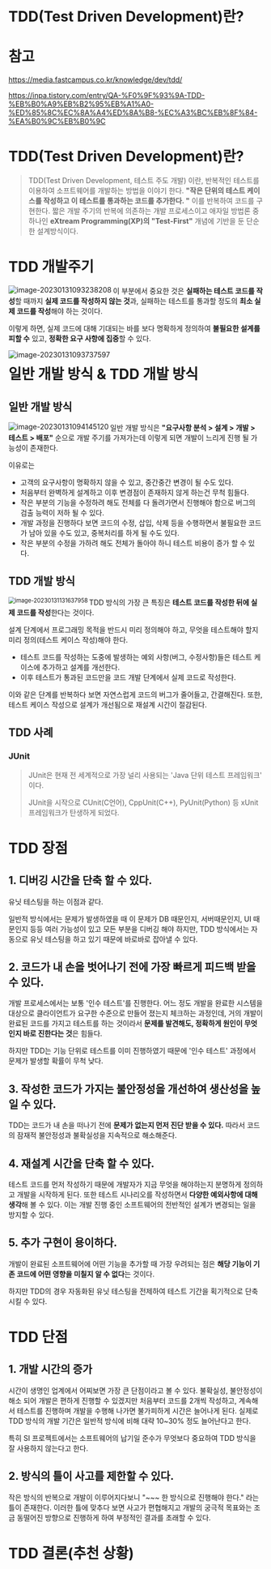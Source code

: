# TDD(Test Driven Development)란?

# 참고

https://media.fastcampus.co.kr/knowledge/dev/tdd/

https://inpa.tistory.com/entry/QA-%F0%9F%93%9A-TDD-%EB%B0%A9%EB%B2%95%EB%A1%A0-%ED%85%8C%EC%8A%A4%ED%8A%B8-%EC%A3%BC%EB%8F%84-%EA%B0%9C%EB%B0%9C





# TDD(Test Driven Development)란?

> TDD(Test Driven Development, 테스트 주도 개발) 이란, 반복적인 테스트를 이용하여 소프트웨어를 개발하는 방법을 이야기 한다. **"작은 단위의 테스트 케이스를 작성하고 이 테스트를 통과하는 코드를 추가한다. "** 이를 반복하여 코드를 구현한다. 짧은 개발 주기의 반복에 의존하는 개발 프로세스이고 애자일 방법론 중 하나인 **eXtream Programming(XP)의 "Test-First"** 개념에 기반을 둔 단순한 설계방식이다.





# TDD 개발주기

<img src="TDD(Test Driven Development)란.assets/image-20230131093238208.png" alt="image-20230131093238208"  align="left"/>

이 부분에서 중요한 것은 **실패하는 테스트 코드를 작성**할 때까지 **실제 코드를 작성하지 않는 것**과, 실패하는 테스트를 통과할 정도의 **최소 실제 코드를 작성**해야 하는 것이다.

이렇게 하면, 실제 코드에 대해 기대되는 바를 보다 명확하게 정의하여 **불필요한 설계를 피할 수** 있고, **정확한 요구 사항에 집중**할 수 있다.

<img src="TDD(Test Driven Development)란.assets/image-20230131093737597.png" alt="image-20230131093737597"  align='left'/>





# 일반 개발 방식 & TDD 개발 방식

## 일반 개발 방식

<img src="TDD(Test Driven Development)란.assets/image-20230131094145120.png" alt="image-20230131094145120"  align='left'/>

일반 개발 방식은 **"요구사항 분석 > 설계 > 개발 > 테스트 > 배포"** 순으로 개발 주기를 가져가는데 이렇게 되면 개발이 느리게 진행 될 가능성이 존재한다.

이유로는 

- 고객의 요구사항이 명확하지 않을 수 있고, 중간중간 변경이 될 수도 있다. 
- 처음부터 완벽하게 설계하고 이후 변경점이 존재하지 않게 하는건 무척 힘들다.
- 작은 부분의 기능을 수정하려 해도 전체를 다 돌려가면서 진행해야 함으로 버그의 검출 능력이 저하 될 수 있다.
- 개발 과정을 진행하다 보면 코드의 수정, 삽입, 삭제 등을 수행하면서 불필요한 코드가 남아 있을 수도 있고, 중복처리를 하게 될 수도 있다.
- 작은 부분의 수정을 가하려 해도 전체가 돌아야 하니 테스트 비용이 증가 할 수 있다.





## TDD 개발 방식

<img src="TDD(Test Driven Development)란.assets/image-20230131131637958.png" alt="image-20230131131637958" style="zoom:80%;" align='left'/>

TDD 방식의 가장 큰 특징은 **테스트 코드를 작성한 뒤에 실제 코드를 작성**한다는 것이다.

설계 단계에서 프로그래밍 목적을 반드시 미리 정의해야 하고, 무엇을 테스트해야 할지 미리 정의(테스트 케이스 작성)해야 한다.

- 테스트 코드를 작성하는 도중에 발생하는 예외 사항(버그, 수정사항)들은 테스트 케이스에 추가하고 설계를 개선한다.
- 이후 테스트가 통과된 코드만을 코드 개발 단계에서 실제 코드로 작성한다.

이와 같은 단계를 반복하다 보면 자연스럽게 코드의 버그가 줄어들고, 간결해진다. 또한, 테스트 케이스 작성으로 설계가 개선됨으로 재설계 시간이 절감된다.





## TDD 사례

### JUnit

> JUnit은 현재 전 세계적으로 가장 널리 사용되는 'Java 단위 테스트 프레임워크' 이다. 
>
> JUnit을 시작으로 CUnit(C언어), CppUnit(C++), PyUnit(Python) 등 xUnit 프레임워크가 탄생하게 되었다. 



# TDD 장점

## 1. 디버깅 시간을 단축 할 수 있다.

유닛 테스팅을 하는 이점과 같다.

일반적 방식에서는 문제가 발생하였을 때 이 문제가 DB 때문인지, 서버때문인지, UI 때문인지 등등 여러 가능성이 있고 모든 부분을 디버깅 해야 하지만, TDD 방식에서는 자동으로 유닛 테스팅을 하고 있기 때문에 바로바로 잡아낼 수 있다.



## 2. 코드가 내 손을 벗어나기 전에 가장 빠르게 피드백 받을 수 있다.

개발 프로세스에서는 보통 '인수 테스트'를 진행한다. 어느 정도 개발을 완료한 시스템을 대상으로 클라이언트가 요구한 수준으로 만들어 졌는지 체크하는 과정인데, 거의 개발이 완료된 코드를 가지고 테스트를 하는 것이라서 **문제를 발견해도, 정확하게 원인이 무엇인지 바로 진한다는 것**은 힘들다.

하지만 TDD는 기능 단위로 테스트를 이미 진행하였기 때문에 '인수 테스트' 과정에서 문제가 발생할 확률이 무척 낮다.



## 3. 작성한 코드가 가지는 불안정성을 개선하여 생산성을 높일 수 있다.

TDD는 코드가 내 손을 떠나기 전에 **문제가 없는지 먼저 진단 받을 수 있다.** 따라서 코드의 잠재적 불안정성과 불확실성을 지속적으로 해소해준다.

 

## 4. 재설계 시간을 단축 할 수 있다.

테스트 코드를 먼저 작성하기 때문에 개발자가 지금 무엇을 해야하는지 분명하게 정의하고 개발을 시작하게 된다. 또한 테스트 시나리오를 작성하면서 **다양한 예외사항에 대해 생각**해 볼 수 있다. 이는 개발 진행 중인 소프트웨어의 전반적인 설계가 변경되는 일을 방지할 수 있다.



## 5. 추가 구현이 용이하다.

개발이 완료된 소프트웨어에 어떤 기능을 추가할 때 가장 우려되는 점은 **해당 기능이 기존 코드에 어떤 영향을 미칠지 알 수 없다**는 것이다.

하지만 TDD의 경우 자동화된 유닛 테스팅을 전제하여 테스트 기간을 획기적으로 단축시킬 수 있다.





# TDD 단점

## 1. 개발 시간의 증가

시간이 생명인 업계에서 어찌보면 가장 큰 단점이라고 볼 수 있다. 불확실성, 불안정성이 해소 되어 개발은 편하게 진행할 수 있겠지만 처음부터 코드를 2개씩 작성하고, 계속해서 테스트를 진행하며 개발을 수행해 나가면 불가피하게 시간은 늘어나게 된다. 실제로 TDD 방식의 개발 기간은 일반적 방식에 비해 대략 10~30% 정도 늘어난다고 한다.

특히 SI 프로젝트에서는 소프트웨어의 납기일 준수가 무엇보다 중요하여 TDD 방식을 잘 사용하지 않는다고 한다.



## 2. 방식의 틀이 사고를 제한할 수 있다.

작은 방식의 반복으로 개발이 이루어지다보니 "~~~ 한 방식으로 진행해야 한다." 라는 틀이 존재한다. 이러한 틀에 맞추다 보면 사고가 편협해지고 개발의 궁극적 목표와는 조금 동떨어진 방향으로 진행하게 하여 부정적인 결과를 초래할 수 있다.





# TDD 결론(추천 상황)